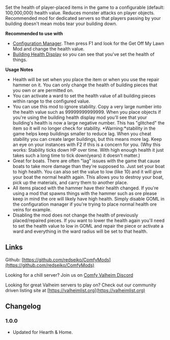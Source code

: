 Set the health of player-placed items in the game to a configurable (default: 100,000,000) health value. Reduces monster attacks on player objects. Recommended mod for dedicated servers so that players passing by your building doesn't mean mobs tear your building down.

**Recommended to use with**

- [Configuration Manager](https://www.nexusmods.com/valheim/mods/740)﻿. Then press F1 and look for the Get Off My Lawn Mod and change the health value.
- [Building Health Display](https://www.nexusmods.com/valheim/mods/793)﻿ so you can see that you've set the health of things.


**Usage Notes**

- Health will be set when you place the item or when you use the repair hammer on it. You can only change the health of building pieces that you own or are permitted on.
- You can activate a ward to set the health value of all building pieces within range to the configured value.
- You can use this mod to ignore stability. Copy a very large number into the health value such as 99999999999999. When you place objects if you're using the building health display mod you'll see that your building's health is now a large negative number. This has "glitched" the item so it will no longer check for stability. *Warning:*stability in the game helps keep buildings smaller to reduce lag. When you cheat stability you can create larger buildings, but this means more lag. Keep an eye on your instances with F2 if this is a concern for you. (Why this works: Stability ticks down HP over time. With high enough health it just takes such a long time to tick down(years) it doesn't matter.)
- Great for boats. There are often "lag" issues with the game that cause boats to take more damage than they're supposed to. Just set your boat to high health. You can also set the value to low (like 10) and it will give your boat the normal health again. This allows you to destroy your boat, pick up the materials, and carry them to another place.
- All items placed with the hammer have their health changed. If you're using a mod that spawns things with the hammer such as ore please keep in mind the ore will likely have high health. Simply disable GOML in the configuration manager if you're trying to place normal health ore veins for example.
- Disabling the mod does not change the health of previously placed/repaired pieces. If you want to lower the health again you'll need to set the health value to low in GOML and repair the piece or activate a ward and everything in the ward radius will be set to that health.


## Links

Github: [https://github.com/redseiko/ComfyMods](https://github.com/redseiko/ComfyMods)

Looking for a chill server? Join us on [Comfy Valheim Discord](https://discord.gg/ameHJz5PFk)

Looking for great Valheim servers to play on? Check out our community driven listing site at [https://valheimlist.org](https://valheimlist.org)


## Changelog

### 1.0.0

  * Updated for Hearth & Home.